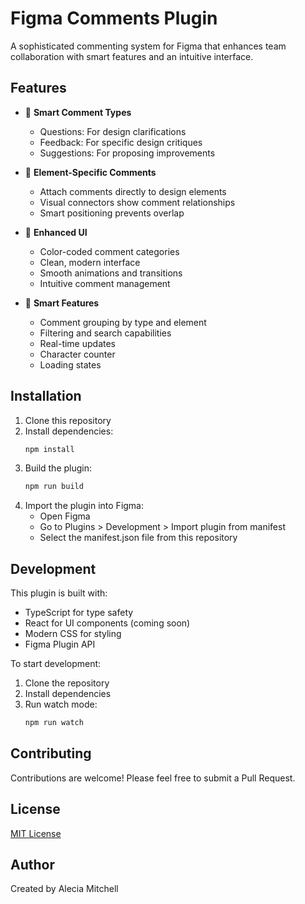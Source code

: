 # Figma Comments Plugin

A sophisticated commenting system for Figma that enhances team collaboration with smart features and an intuitive interface.

## Features

- 💬 **Smart Comment Types**
  - Questions: For design clarifications
  - Feedback: For specific design critiques
  - Suggestions: For proposing improvements

- 🎯 **Element-Specific Comments**
  - Attach comments directly to design elements
  - Visual connectors show comment relationships
  - Smart positioning prevents overlap

- 🎨 **Enhanced UI**
  - Color-coded comment categories
  - Clean, modern interface
  - Smooth animations and transitions
  - Intuitive comment management

- 📱 **Smart Features**
  - Comment grouping by type and element
  - Filtering and search capabilities
  - Real-time updates
  - Character counter
  - Loading states

## Installation

1. Clone this repository
2. Install dependencies:
   ```bash
   npm install
   ```
3. Build the plugin:
   ```bash
   npm run build
   ```
4. Import the plugin into Figma:
   - Open Figma
   - Go to Plugins > Development > Import plugin from manifest
   - Select the manifest.json file from this repository

## Development

This plugin is built with:
- TypeScript for type safety
- React for UI components (coming soon)
- Modern CSS for styling
- Figma Plugin API

To start development:
1. Clone the repository
2. Install dependencies
3. Run watch mode:
   ```bash
   npm run watch
   ```

## Contributing

Contributions are welcome! Please feel free to submit a Pull Request.

## License

[MIT License](LICENSE)

## Author

Created by Alecia Mitchell